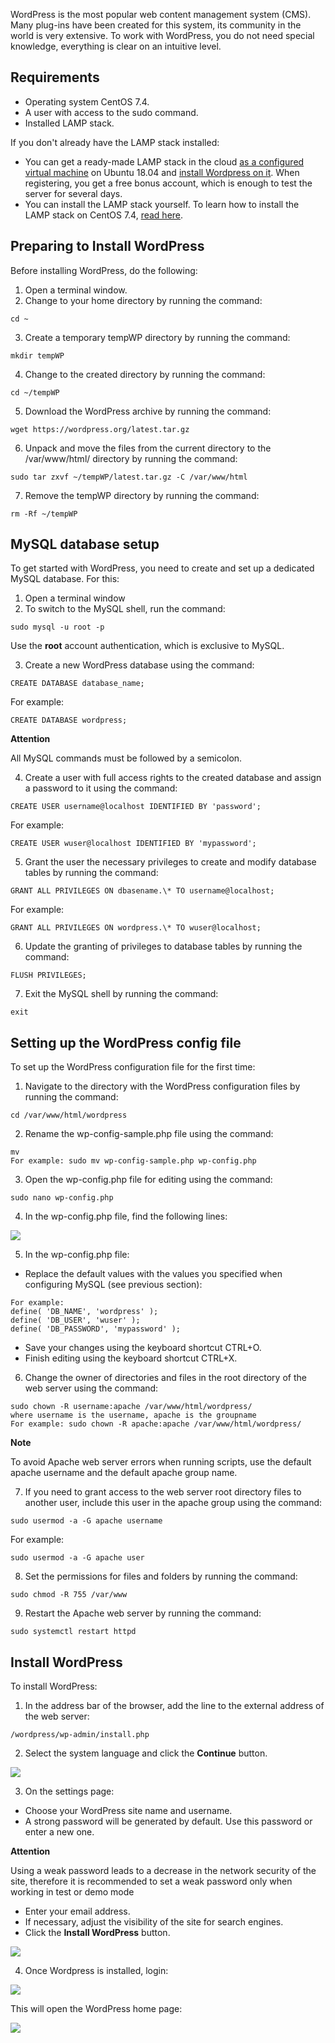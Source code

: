 WordPress is the most popular web content management system (CMS). Many plug-ins have been created for this system, its community in the world is very extensive. To work with WordPress, you do not need special knowledge, everything is clear on an intuitive level.

## Requirements

- Operating system CentOS 7.4.
- A user with access to the sudo command.
- Installed LAMP stack.

If you don't already have the LAMP stack installed:

- You can get a ready-made LAMP stack in the cloud [as a configured virtual machine](https://mcs.mail.ru/app/services/marketplace/) on Ubuntu 18.04 and [install Wordpress on it](/en/additionals/cases/cases-wp/case-wp-u18). When registering, you get a free bonus account, which is enough to test the server for several days.
- You can install the LAMP stack yourself. To learn how to install the LAMP stack on CentOS 7.4, [read here](/en/additionals/cases/cases-lamp/lamp-cos74).

## Preparing to Install WordPress

Before installing WordPress, do the following:

1. Open a terminal window.
2. Change to your home directory by running the command:

```
cd ~
```

3. Create a temporary tempWP directory by running the command:

```
mkdir tempWP
```

4. Change to the created directory by running the command:

```
cd ~/tempWP
```

5. Download the WordPress archive by running the command:

```
wget https://wordpress.org/latest.tar.gz
```

6. Unpack and move the files from the current directory to the /var/www/html/ directory by running the command:

```
sudo tar zxvf ~/tempWP/latest.tar.gz -C /var/www/html
```

7. Remove the tempWP directory by running the command:

```
rm -Rf ~/tempWP
```

## MySQL database setup

To get started with WordPress, you need to create and set up a dedicated MySQL database. For this:

1. Open a terminal window
2. To switch to the MySQL shell, run the command:

```
sudo mysql -u root -p
```

Use the **root** account authentication, which is exclusive to MySQL.

3. Create a new WordPress database using the command:

```
CREATE DATABASE database_name;
```

For example:

```
CREATE DATABASE wordpress;
```

<warn>

**Attention**

All MySQL commands must be followed by a semicolon.

</warn>

4. Create a user with full access rights to the created database and assign a password to it using the command:

```
CREATE USER username@localhost IDENTIFIED BY 'password';
```

For example:

```
CREATE USER wuser@localhost IDENTIFIED BY 'mypassword';
```

5. Grant the user the necessary privileges to create and modify database tables by running the command:

```
GRANT ALL PRIVILEGES ON dbasename.\* TO username@localhost;
```

For example:

```
GRANT ALL PRIVILEGES ON wordpress.\* TO wuser@localhost;
```

6. Update the granting of privileges to database tables by running the command:

```
FLUSH PRIVILEGES;
```

7. Exit the MySQL shell by running the command:

```
exit
```

## Setting up the WordPress config file

To set up the WordPress configuration file for the first time:

1. Navigate to the directory with the WordPress configuration files by running the command:

```
cd /var/www/html/wordpress
```

2. Rename the wp-config-sample.php file using the command:

```
mv
For example: sudo mv wp-config-sample.php wp-config.php
```

3. Open the wp-config.php file for editing using the command:

```
sudo nano wp-config.php
```

4. In the wp-config.php file, find the following lines:

![](./assets/1552420163702-1552420163702.png)

5. In the wp-config.php file:

- Replace the default values ​​with the values ​​you specified when configuring MySQL (see previous section):

```
For example:
define( 'DB_NAME', 'wordpress' );
define( 'DB_USER', 'wuser' );
define( 'DB_PASSWORD', 'mypassword' );
```

- Save your changes using the keyboard shortcut CTRL+O.
- Finish editing using the keyboard shortcut CTRL+X.

6. Change the owner of directories and files in the root directory of the web server using the command:

```
sudo chown -R username:apache /var/www/html/wordpress/
where username is the username, apache is the groupname
For example: sudo chown -R apache:apache /var/www/html/wordpress/
```

<info>

**Note**

To avoid Apache web server errors when running scripts, use the default apache username and the default apache group name.

</info>

7. If you need to grant access to the web server root directory files to another user, include this user in the apache group using the command:

```
sudo usermod -a -G apache username
```

For example:

```
sudo usermod -a -G apache user
```

8. Set the permissions for files and folders by running the command:

```
sudo chmod -R 755 /var/www
```

9. Restart the Apache web server by running the command:

```
sudo systemctl restart httpd
```

## Install WordPress

To install WordPress:

1. In the address bar of the browser, add the line to the external address of the web server:

```
/wordpress/wp-admin/install.php
```

2. Select the system language and click the **Continue** button.

![](./assets/1552420255568-1552420255568.png)

3. On the settings page:

- Choose your WordPress site name and username.
- A strong password will be generated by default. Use this password or enter a new one.

<warn>

**Attention**

Using a weak password leads to a decrease in the network security of the site, therefore it is recommended to set a weak password only when working in test or demo mode

</warn>

- Enter your email address.
- If necessary, adjust the visibility of the site for search engines.
- Click the **Install WordPress** button.

![](./assets/1552420308119-1552420308119.png)

4. Once Wordpress is installed, login:

![](./assets/1552418975948-1552418975948.png)

This will open the WordPress home page:

![](./assets/1552420341995-1552420341995.png)
